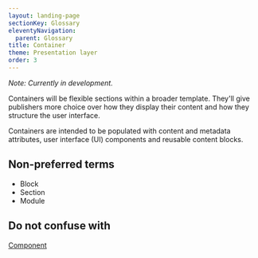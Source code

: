 ```yaml
---
layout: landing-page
sectionKey: Glossary
eleventyNavigation:
  parent: Glossary
title: Container
theme: Presentation layer
order: 3
---
```


*Note: Currently in development.*

Containers will be flexible sections within a broader template. They'll give publishers more choice over how they display their content and how they structure the user interface.

Containers are intended to be populated with content and metadata attributes, user interface (UI) components and reusable content blocks.

## Non-preferred terms

+ Block
+ Section
+ Module

## Do not confuse with

[Component](/glossary/component)